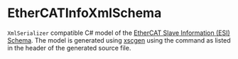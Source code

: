 # EtherCATInfoXmlSchema
`XmlSerializer` compatible C# model of the [EtherCAT Slave Information (ESI) Schema](https://ethercat.org/en/downloads/downloads_981F0A9A81044A878CE329DC8818F495.htm). The model is generated using [xscgen](https://www.nuget.org/packages/dotnet-xscgen) using the command as listed in the header of the generated source file.
